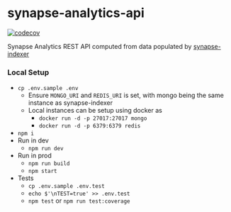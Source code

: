 # synapse-analytics-api

[![codecov](https://codecov.io/gh/synapsecns/synapse-analytics-api/branch/master/graph/badge.svg?token=IGPQKWB9ON)](https://codecov.io/gh/synapsecns/synapse-analytics-api)

Synapse Analytics REST API computed from data populated by [synapse-indexer](https://github.com/synapsecns/synapse-indexer) 

### Local Setup

* `cp .env.sample .env`
  * Ensure `MONGO_URI` and `REDIS_URI` is set, with mongo being the same instance as synapse-indexer 
  * Local instances can be setup using docker as 
    * `docker run -d -p 27017:27017 mongo`
    * `docker run -d -p 6379:6379 redis`
* `npm i`
* Run in dev
  * `npm run dev`
* Run in prod
  * `npm run build`
  * `npm start`
* Tests
  * `cp .env.sample .env.test`
  * `echo $'\nTEST=true' >> .env.test`
  * `npm test` or `npm run test:coverage`